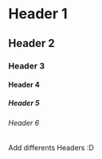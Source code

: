 # Header 1
## Header 2
### Header 3
#### Header 4
##### Header 5
###### Header 6

Add differents Headers :D
